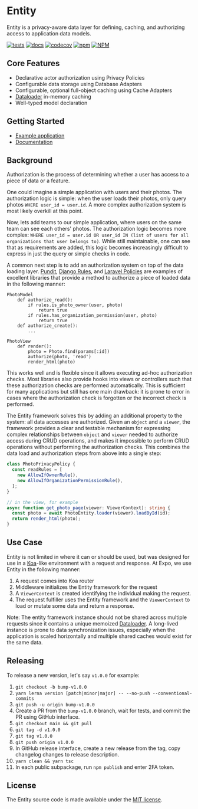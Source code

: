 # Entity

Entity is a privacy-aware data layer for defining, caching, and authorizing access to application data models.

[![tests](https://github.com/expo/entity/workflows/tests/badge.svg)](https://github.com/expo/entity/actions?query=workflow%3Atests)
[![docs](https://github.com/expo/entity/workflows/docs/badge.svg)](https://expo.github.io/entity/)
[![codecov](https://codecov.io/gh/expo/entity/branch/master/graph/badge.svg)](https://codecov.io/gh/expo/entity)
[![npm](https://img.shields.io/npm/v/@expo/entity)](https://www.npmjs.com/package/@expo/entity)
[![NPM](https://img.shields.io/npm/l/@expo/entity)](https://www.npmjs.com/package/@expo/entity)

## Core Features

- Declarative actor authorization using Privacy Policies
- Configurable data storage using Database Adapters
- Configurable, optional full-object caching using Cache Adapters
- [Dataloader](https://github.com/graphql/dataloader) in-memory caching
- Well-typed model declaration

## Getting Started

- [Example application](packages/entity-example)
- [Documentation](https://expo.github.io/entity/)


## Background

Authorization is the process of determining whether a user has access to a piece of data or a feature.

One could imagine a simple application with users and their photos. The authorization logic is simple: when the user loads their photos, only query photos `WHERE user_id = user.id`. A more complex authorization system is most likely overkill at this point.

Now, lets add teams to our simple application, where users on the same team can see each others' photos. The authorization logic becomes more complex: `WHERE user_id = user.id OR user_id IN (list of users for all organizations that user belongs to)`. While still maintainable, one can see that as requirements are added, this logic becomes increasingly difficult to express in just the query or simple checks in code.

A common next step is to add an authorization system on top of the data loading layer. [Pundit](https://github.com/varvet/pundit), [Django Rules](https://github.com/dfunckt/django-rules), and [Laravel Policies](https://laravel.com/docs/authorization) are examples of excellent libraries that provide a method to authorize a piece of loaded data in the following manner:

```
PhotoModel
    def authorize_read():
        if rules.is_photo_owner(user, photo)
            return true
        if rules.has_organization_permission(user, photo)
            return true
    def authorize_create():
        ...

PhotoView
    def render():
        photo = Photo.find(params[:id])
        authorize(photo, 'read')
        render_html(photo)
```

This works well and is flexible since it allows executing ad-hoc authorization checks. Most libraries also provide hooks into views or controllers such that these authorization checks are performed automatically. This is sufficient for many applications but still has one main drawback: it is prone to error in cases where the authorization check is forgotten or the incorrect check is performed.

The Entity framework solves this by adding an additional property to the system: all data accesses are authorized. Given an `object` and a `viewer`, the framework provides a clear and testable mechanism for expressing complex relationships between `object` and `viewer` needed to authorize access during CRUD operations, and makes it impossible to perform CRUD operations without performing the authorization checks. This combines the data load and authorization steps from above into a single step:

```typescript
class PhotoPrivacyPolicy {
  const readRules = [
    new AllowIfOwnerRule(),
    new AllowIfOrganizationPermissionRule(),
  ];
}

// in the view, for example
async function get_photo_page(viewer: ViewerContext): string {
  const photo = await PhotoEntity.loader(viewer).loadById(id);
  return render_html(photo);
}
```

## Use Case

Entity is not limited in where it can or should be used, but was designed for use in a [Koa](https://koajs.com/)-like environment with a request and response. At Expo, we use Entity in the following manner:
1. A request comes into Koa router
1. Middleware initializes the Entity framework for the request
1. A `ViewerContext` is created identifying the individual making the request.
1. The request fulfiller uses the Entity framework and the `ViewerContext` to load or mutate some data and return a response.

Note: The entity framework instance should not be shared across multiple requests since it contains a unique memoized [Dataloader](https://github.com/graphql/dataloader#class-dataloader). A long-lived instance is prone to data synchronization issues, especially when the application is scaled horizontally and multiple shared caches would exist for the same data.

## Releasing

To release a new version, let's say `v1.0.0` for example:
1. `git checkout -b bump-v1.0.0`
1. `yarn lerna version [patch|minor|major] -- --no-push --conventional-commits`
1. `git push -u origin bump-v1.0.0`
1. Create a PR from the `bump-v1.0.0` branch, wait for tests, and commit the PR using GitHub interface.
1. `git checkout main && git pull`
1. `git tag -d v1.0.0`
1. `git tag v1.0.0`
1. `git push origin v1.0.0`
1. In GitHub release interface, create a new release from the tag, copy changelog changes to release description.
1. `yarn clean && yarn tsc`
1. In each public subpackage, run `npm publish` and enter 2FA token.

## License

The Entity source code is made available under the [MIT license](LICENSE).
